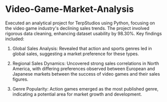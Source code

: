 # Video-Game-Market-Analysis

Executed an analytical project for TerpStudios using Python, focusing on the video game industry's declining sales trends. The project involved rigorous data cleaning, enhancing dataset usability by 98.30%. Key findings included:

1. Global Sales Analysis: Revealed that action and sports genres led in global sales, suggesting a market preference for these types.

2. Regional Sales Dynamics: Uncovered strong sales correlations in North America, with differing preferences observed between European and Japanese markets between the success of video games and their sales figures.

3. Genre Popularity: Action games emerged as the most published genre, indicating a potential area for market growth and development.
